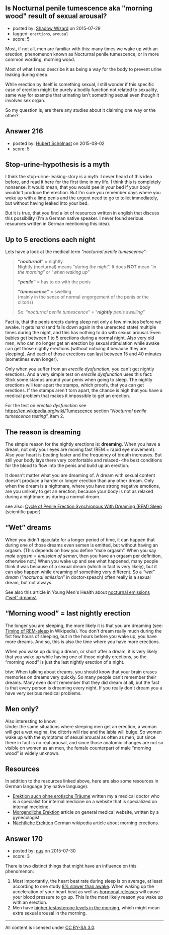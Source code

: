 ## Is Nocturnal penile tumescence aka "morning wood" result of sexual arousal?

- posted by: [Shadow Wizard](https://stackexchange.com/users/201110/shadow-wizard) on 2015-07-29
- tagged: `erections`, `arousal`
- score: 5

Most, if not all, men are familiar with this: many times we wake up with an erection, phenomenon known as Nocturnal penile tumescence, or in more common wording, morning wood.

Most of what I read describe it as being a way for the body to prevent urine leaking during sleep.

While erection by itself is something sexual, I still wonder if this specific case of erection might be purely a bodily function not related to sexuality, same way for example that urinating isn't something sexual even though it involves sex organ.

So my question is, are there any studies about it claiming one way or the other?


## Answer 216

- posted by: [Hubert Schölnast](https://stackexchange.com/users/1366381/hubert-sch-lnast) on 2015-08-02
- score: 5

<h2>Stop-urine-hypothesis is a myth</h2>

<p>I think the stop-urine-leaking-story is a myth. I never heard of this idea before, and read it here for the first time in my life. I think this is completely nonsense. It would mean, that you would pee in your bed if your body wouldn't produce the erection. But I'm sure you remember days where you woke up with a limp penis and the urgent need to go to toilet immediately, but without having leaked into your bed.</p>

<p>But it is true, that you find a lot of resources written in english that discuss this possibility (I'm a German native speaker. I never found serious resources written in German mentioning this idea).</p>

<h2>Up to 5 erections each night</h2>

<p>Lets have a look at the medical term “<em>nocturnal penile tumescence</em>”: </p>

<blockquote>
  <p><strong>“<em>nocturnal</em>”</strong> = nightly<br>
  Nightly (nocturnal) means “<em>during the night</em>”. It does <strong>NOT</strong> mean “<em>in the morning</em>” or “<em>when waking up</em>”</p>
  
  <p><strong>“<em>penile</em>”</strong> = has to do with the penis</p>
  
  <p><strong>“<em>tumescence</em>”</strong> = swelling<br>
  (mainly in the sense of normal engorgement of the penis or the clitoris)</p>
  
  <p>So: “<em>nocturnal penile tumescence</em>” = “<strong><em>nightly</strong> penis swelling</em>”</p>
</blockquote>

<p>Fact is, that the penis erects during sleep not only a few minutes before we awake. It gets hard (and falls down again in the unerected state) multiple times during the night, and this has nothing to do with sexual arousal. Even babies get between 1 to 5 erections during a normal night. Also very old men, who can no longer get an erection by sexual stimulation while awake can get those nightly erections (without noticing it because they are sleeping). And each of those erections can last between 15 and 40 minutes (sometimes even longer).</p>

<p>Only when you suffer from an <em>erectile dysfunction</em>, you can't get nightly erections. And a very simple test on <em>erectile dysfunction</em> uses this fact: Stick some stamps around your penis when going to sleep. The nightly erections will tear apart the stamps, which proofs, that you can get erections. If the stamps aren't torn apart, the chance is high that you have a medical problem that makes it impossible to get an erection.</p>

<p>For the test on <em>erectile dysfunction</em> see <a href="https://en.wikipedia.org/wiki/Tumescence" rel="nofollow">https://en.wikipedia.org/wiki/Tumescence</a> section “<em>Nocturnal penile tumescence testing</em>”, item 2.</p>

<h2>The reason is dreaming</h2>

<p>The simple reason for the nightly erections is: <strong>dreaming</strong>. When you have a dream, not only your eyes are moving fast (REM = rapid eye movement). Also your heart is beating faster and the frequency of breath increases. But still your body lays there very comfortable and relaxed--the best conditions for the blood to flow into the penis and build up an erection.</p>

<p>It doesn't matter what you are dreaming of. A dream with sexual content doesn't produce a harder or longer erection than any other dream. Only when the dream is a nightmare, where you have strong negative emotions, are you unlikely to get an erection, because your body is not as relaxed during a nightmare as during a normal dream.</p>

<p>see also: <a href="http://archpsyc.jamanetwork.com/article.aspx?articleid=488693" rel="nofollow">Cycle of Penile Erection Synchronous With Dreaming (REM) Sleep</a> (scientific paper)</p>

<h2>“Wet” dreams</h2>

<p>When you didn't ejaculate for a longer period of time, it can happen that during one of those dreams even semen is emitted, but without having an orgasm. (This depends on how you define “male orgasm”. When you say <em>male orgasm = emission of semen</em>, then you have an orgasm per definition, otherwise not.) When you wake up and see what happened, many people think it was because of a sexual dream (which in fact is very likely), but it can also happen while dreaming of something very different. So a <em>“wet” dream</em> (“<em>nocturnal emission</em>” in doctor-speach) often really is a sexual dream, but not always. </p>

<p>See also this article in Young Men's Health about <a href="http://youngmenshealthsite.org/guides/wet-dreams/" rel="nofollow">nocturnal emissions (“wet” dreams)</a> </p>

<h2>“Morning wood” = last nightly erection</h2>

<p>The longer you are sleeping, the more likely it is that you are dreaming (see: <a href="https://en.wikipedia.org/wiki/Rapid_eye_movement_sleep#Timing" rel="nofollow">Timing of REM-sleep</a> in Wikipedia). You don't dream really much during the fist few hours of sleeping, but in the hours before you wake up, you have more dreams. And so, this is also the time where you have more erections.</p>

<p>When you wake up during a dream, or short after a dream, it is very likely that you wake up while having one of those nightly erections, so the “morning wood” is just the last nightly erection of a night.</p>

<p>btw: When talking about dreams, you should know that your brain erases memories on dreams very quickly. So many people can't remember their dreams. Many even don't remember that they did dream at all, but the fact is that every person is dreaming every night. If you really don't dream you a have very serious medical problems.</p>

<h2>Men only?</h2>

<p>Also interesting to know:<br>
Under the same situations where sleeping men get an erection, a woman will get a wet vagina, the clitoris will rise and the labia will bulge. So women wake up with the symptoms of sexual arousal as often as men, but since there in fact is no real arousal, and since those anatomic changes are not so visible on women as an men, the female counterpart of male “morning wood” is widely unknown.</p>

<h2>Resources</h2>

<p>In addition to the resources linked above, here are also some resources in German language (my native language).  </p>

<ul>
<li><a href="http://www.internisten-im-netz.de/de_news_6_0_448_n-chtliche-erektionen-auch-ohne-erotische-tr-ume.html" rel="nofollow">Erektion auch ohne erotische Träume</a> written my a medical doctor who is a specialist for internal medicine on a website that is specialized on internal medicine.  </li>
<li><a href="http://www.netdoktor.de/Gesund-Leben/Sex+Partnerschaft/Sexualitaet/Morgendliche-Erektion-3340.html" rel="nofollow">Morgendliche Erektion</a> article on general medical website, written by a gynecologist  </li>
<li><a href="https://de.wikipedia.org/wiki/N%C3%A4chtliche_Erektion" rel="nofollow">Nächtliche Erektion</a> German wikipedia article about morning erections.  </li>
</ul>



## Answer 170

- posted by: [nus](https://stackexchange.com/users/151634/nus) on 2015-07-30
- score: 3

<p>There is two distinct things that might have an influence on this phenomenon:</p>

<ol>
<li>Most importantly, the heart beat rate during sleep is on average, at least according to one study <a href="https://www.livestrong.com/article/105256-normal-heart-rate-sleeping/" rel="nofollow">8% slower than awake</a>. When waking up the acceleration of your heart beat as well as <a href="http://www.pharmacytimes.com/publications/issue/2007/2007-04/2007-04-6392" rel="nofollow">hormonal releases</a> will cause your blood pressure to go up. This is the most likely reason you wake up with an erection.</li>
<li>Men have <a href="http://hormonehoroscope.com/the-male-hormone-cycle/" rel="nofollow">higher testosterone levels in the morning</a>, which might mean extra sexual arousal in the morning.</li>
</ol>




---

All content is licensed under [CC BY-SA 3.0](https://creativecommons.org/licenses/by-sa/3.0/).
